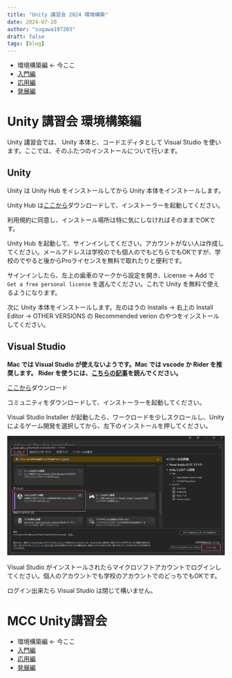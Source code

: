 ```yaml
---
title: "Unity 講習会 2024 環境構築"
date: 2024-07-20
author: "sugawa197203"
draft: false
tags: [blog]
---
```


* 環境構築編 ← 今ここ
* [入門編](/posts/2024-07-20-UnityLec2024Step1/)
* [応用編](/posts/2024-08-21-UnityLec2024Step2/)
* [発展編](/posts/2024-09-11-UnityLec2024Step3/)

# Unity 講習会 環境構築編

Unity 講習会では、 Unity 本体と、コードエディタとして Visual Studio を使います。ここでは、そのふたつのインストールについて行います。

## Unity

Unity は Unity Hub をインストールしてから Unity 本体をインストールします。

Unity Hub は[ここから](https://unity.com/ja/download)ダウンロードして、インストーラーを起動してください。

利用規約に同意し、インストール場所は特に気にしなければそのままでOKです。

Unity Hub を起動して、サインインしてください。アカウントがない人は作成してください。メールアドレスは学校のでも個人のでもどちらでもOKですが、学校のでやると後からProライセンスを無料で取れたりと便利です。

サインインしたら、左上の歯車のマークから設定を開き、License -> Add で `Get a free personal license` を選んでください。これで Unity を無料で使えるようになります。

次に Unity 本体をインストールします。左のほうの Installs -> 右上の Install Editor -> OTHER VERSIONS の Recommended verion のやつをインストールしてください。

## Visual Studio

**Mac では Visual Studio が使えないようです。Mac では vscode か Rider を推奨します。 Rider を使うには、[こちらの記事](/posts/2024-08-07-RiderStudents/)を読んでください。**

[ここから](https://visualstudio.microsoft.com/ja/downloads/)ダウンロード

コミュニティをダウンロードして、インストーラーを起動してください。

Visual Studio Installer が起動したら、ワークロードを少しスクロールし、Unityによるゲーム開発を選択してから、左下のインストールを押してください。

![select_vs](./select_vs.webp)

Visual Studio がインストールされたらマイクロソフトアカウントでログインしてください。個人のアカウントでも学校のアカウントでのどっちでもOKです。

ログイン出来たら Visual Studio は閉じて構いません。

# MCC Unity講習会

* 環境構築編 ← 今ここ
* [入門編](/posts/2024-07-20-UnityLec2024Step1/)
* [応用編](/posts/2024-08-21-UnityLec2024Step2/)
* [発展編](/posts/2024-09-11-UnityLec2024Step3/)